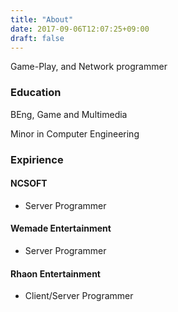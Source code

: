 ```yaml
---
title: "About"
date: 2017-09-06T12:07:25+09:00
draft: false
---
```


Game-Play, and Network programmer

### Education 

BEng, Game and Multimedia

Minor in Computer Engineering

### Expirience

#### NCSOFT 

* Server Programmer 

#### Wemade Entertainment

* Server Programmer

#### Rhaon Entertainment 

* Client/Server Programmer

